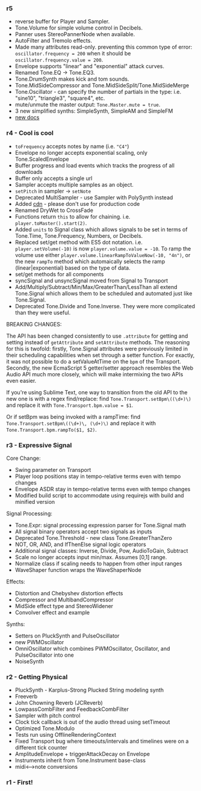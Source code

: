 ### r5

* reverse buffer for Player and Sampler.
* Tone.Volume for simple volume control in Decibels.
* Panner uses StereoPannerNode when available.
* AutoFilter and Tremolo effects. 
* Made many attributes read-only. preventing this common type of error: `oscillator.frequency = 200` when it should be `oscillator.frequency.value = 200`.
* Envelope supports "linear" and "exponential" attack curves. 
* Renamed Tone.EQ -> Tone.EQ3. 
* Tone.DrumSynth makes kick and tom sounds.
* Tone.MidSideCompressor and Tone.MidSideSplit/Tone.MidSideMerge
* Tone.Oscillator - can specify the number of partials in the type: i.e. "sine10", "triangle3", "square4", etc.
* mute/unmute the master output: `Tone.Master.mute = true`. 
* 3 new simplified synths: SimpleSynth, SimpleAM and SimpleFM
* [new docs](http://tonejs.org/docs)

### r4 - Cool is cool

* `toFrequency` accepts notes by name (i.e. `"C4"`)
* Envelope no longer accepts exponential scaling, only Tone.ScaledEnvelope
* Buffer progress and load events which tracks the progress of all downloads
* Buffer only accepts a single url
* Sampler accepts multiple samples as an object.
* `setPitch` in sampler -> `setNote`
* Deprecated MultiSampler - use Sampler with PolySynth instead
* Added [cdn](http://cdn.tonejs.org/latest/Tone.min.js) - please don't use for production code
* Renamed DryWet to CrossFade
* Functions return `this` to allow for chaining. i.e. `player.toMaster().start(2)`.
* Added `units` to Signal class which allows signals to be set in terms of Tone.Time, Tone.Frequency, Numbers, or Decibels.
* Replaced set/get method with ES5 dot notation. i.e. `player.setVolume(-10)` is now `player.volume.value = -10`.
	To ramp the volume use either `player.volume.linearRampToValueNow(-10, "4n")`, or the new `rampTo` method which automaically selects the ramp (linear|exponential) based on the type of data. 
* set/get methods for all components
* syncSignal and unsyncSignal moved from Signal to Transport
* Add/Multiply/Subtract/Min/Max/GreaterThan/LessThan all extend Tone.Signal which allows them to be scheduled and automated just like Tone.Signal.
* Deprecated Tone.Divide and Tone.Inverse. They were more complicated than they were useful.

BREAKING CHANGES:

The API has been changed consistently to use `.attribute` for getting and setting instead of `getAttribute` and `setAttribute` methods. The reasoning for this is twofold: firstly, Tone.Signal attributes were previously limited in their scheduling capabilities when set through a setter function. For exactly, it was not possible to do a setValueAtTime on the `bpm` of the Transport. Secondly, the new EcmaScript 5 getter/setter approach resembles the Web Audio API much more closely, which will make intermixing the two APIs even easier. 

If you're using Sublime Text, one way to transition from the old API to the new one is with a regex find/replace:
	find `Tone.Transport.setBpm\((\d+)\)` and replace it with `Tone.Transport.bpm.value = $1`.

Or if setBpm was being invoked with a rampTime:
	find `Tone.Transport.setBpm\((\d+)\, (\d+)\)` and replace it with `Tone.Transport.bpm.rampTo($1, $2)`.


### r3 - Expressive Signal

Core Change:

* Swing parameter on Transport
* Player loop positions stay in tempo-relative terms even with tempo changes
* Envelope ASDR stay in tempo-relative terms even with tempo changes
* Modified build script to accommodate using requirejs with build and minified version

Signal Processing:

* Tone.Expr: signal processing expression parser for Tone.Signal math
* All signal binary operators accept two signals as inputs
* Deprecated Tone.Threshold - new class Tone.GreaterThanZero
* NOT, OR, AND, and IfThenElse signal logic operators
* Additional signal classes: Inverse, Divide, Pow, AudioToGain, Subtract
* Scale no longer accepts input min/max. Assumes [0,1] range.
* Normalize class if scaling needs to happen from other input ranges
* WaveShaper function wraps the WaveShaperNode

Effects:

* Distortion and Chebyshev distortion effects
* Compressor and MultibandCompressor
* MidSide effect type and StereoWidener
* Convolver effect and example

Synths:

* Setters on PluckSynth and PulseOscillator
* new PWMOscillator
* OmniOscillator which combines PWMOscillator, Oscillator, and PulseOscillator into one
* NoiseSynth


### r2 - Getting Physical

* PluckSynth - Karplus-Strong Plucked String modeling synth
* Freeverb
* John Chowning Reverb (JCReverb)
* LowpassCombFilter and FeedbackCombFilter
* Sampler with pitch control
* Clock tick callback is out of the audio thread using setTimeout
* Optimized Tone.Modulo
* Tests run using OfflineRenderingContext
* Fixed Transport bug where timeouts/intervals and timelines were on a different tick counter
* AmplitudeEnvelope + triggerAttackDecay on Envelope
* Instruments inherit from Tone.Instrument base-class
* midi<-->note conversions


### r1 - First!